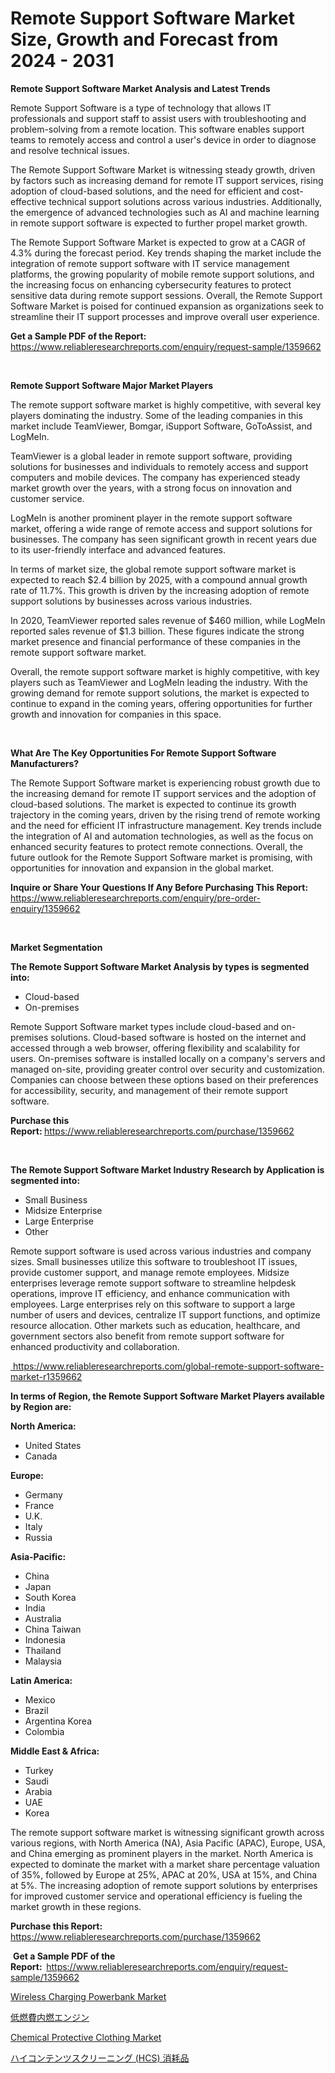 <p><h1>Remote Support Software Market Size, Growth and Forecast from 2024 - 2031</h1></p><p><strong>Remote Support Software Market Analysis and Latest Trends</strong></p>
<p><p>Remote Support Software is a type of technology that allows IT professionals and support staff to assist users with troubleshooting and problem-solving from a remote location. This software enables support teams to remotely access and control a user's device in order to diagnose and resolve technical issues.</p><p>The Remote Support Software Market is witnessing steady growth, driven by factors such as increasing demand for remote IT support services, rising adoption of cloud-based solutions, and the need for efficient and cost-effective technical support solutions across various industries. Additionally, the emergence of advanced technologies such as AI and machine learning in remote support software is expected to further propel market growth.</p><p>The Remote Support Software Market is expected to grow at a CAGR of 4.3% during the forecast period. Key trends shaping the market include the integration of remote support software with IT service management platforms, the growing popularity of mobile remote support solutions, and the increasing focus on enhancing cybersecurity features to protect sensitive data during remote support sessions. Overall, the Remote Support Software Market is poised for continued expansion as organizations seek to streamline their IT support processes and improve overall user experience.</p></p>
<p><strong>Get a Sample PDF of the Report:&nbsp;</strong> <a href="https://www.reliableresearchreports.com/enquiry/request-sample/1359662">https://www.reliableresearchreports.com/enquiry/request-sample/1359662</a></p>
<p>&nbsp;</p>
<p><strong>Remote Support Software Major Market Players</strong></p>
<p><p>The remote support software market is highly competitive, with several key players dominating the industry. Some of the leading companies in this market include TeamViewer, Bomgar, iSupport Software, GoToAssist, and LogMeIn.</p><p>TeamViewer is a global leader in remote support software, providing solutions for businesses and individuals to remotely access and support computers and mobile devices. The company has experienced steady market growth over the years, with a strong focus on innovation and customer service.</p><p>LogMeIn is another prominent player in the remote support software market, offering a wide range of remote access and support solutions for businesses. The company has seen significant growth in recent years due to its user-friendly interface and advanced features.</p><p>In terms of market size, the global remote support software market is expected to reach $2.4 billion by 2025, with a compound annual growth rate of 11.7%. This growth is driven by the increasing adoption of remote support solutions by businesses across various industries.</p><p>In 2020, TeamViewer reported sales revenue of $460 million, while LogMeIn reported sales revenue of $1.3 billion. These figures indicate the strong market presence and financial performance of these companies in the remote support software market.</p><p>Overall, the remote support software market is highly competitive, with key players such as TeamViewer and LogMeIn leading the industry. With the growing demand for remote support solutions, the market is expected to continue to expand in the coming years, offering opportunities for further growth and innovation for companies in this space.</p></p>
<p>&nbsp;</p>
<p><strong>What Are The Key Opportunities For Remote Support Software Manufacturers?</strong></p>
<p><p>The Remote Support Software market is experiencing robust growth due to the increasing demand for remote IT support services and the adoption of cloud-based solutions. The market is expected to continue its growth trajectory in the coming years, driven by the rising trend of remote working and the need for efficient IT infrastructure management. Key trends include the integration of AI and automation technologies, as well as the focus on enhanced security features to protect remote connections. Overall, the future outlook for the Remote Support Software market is promising, with opportunities for innovation and expansion in the global market.</p></p>
<p><strong>Inquire or Share Your Questions If Any Before Purchasing This Report:</strong> <a href="https://www.reliableresearchreports.com/enquiry/pre-order-enquiry/1359662">https://www.reliableresearchreports.com/enquiry/pre-order-enquiry/1359662</a></p>
<p>&nbsp;</p>
<p><strong>Market Segmentation</strong></p>
<p><strong>The Remote Support Software Market Analysis by types is segmented into:</strong></p>
<p><ul><li>Cloud-based</li><li>On-premises</li></ul></p>
<p><p>Remote Support Software market types include cloud-based and on-premises solutions. Cloud-based software is hosted on the internet and accessed through a web browser, offering flexibility and scalability for users. On-premises software is installed locally on a company's servers and managed on-site, providing greater control over security and customization. Companies can choose between these options based on their preferences for accessibility, security, and management of their remote support software.</p></p>
<p><strong>Purchase this Report:&nbsp;</strong><a href="https://www.reliableresearchreports.com/purchase/1359662">https://www.reliableresearchreports.com/purchase/1359662</a></p>
<p>&nbsp;</p>
<p><strong>The Remote Support Software Market Industry Research by Application is segmented into:</strong></p>
<p><ul><li>Small Business</li><li>Midsize Enterprise</li><li>Large Enterprise</li><li>Other</li></ul></p>
<p><p>Remote support software is used across various industries and company sizes. Small businesses utilize this software to troubleshoot IT issues, provide customer support, and manage remote employees. Midsize enterprises leverage remote support software to streamline helpdesk operations, improve IT efficiency, and enhance communication with employees. Large enterprises rely on this software to support a large number of users and devices, centralize IT support functions, and optimize resource allocation. Other markets such as education, healthcare, and government sectors also benefit from remote support software for enhanced productivity and collaboration.</p></p>
<p><a href="https://www.reliableresearchreports.com/global-remote-support-software-market-r1359662">&nbsp;https://www.reliableresearchreports.com/global-remote-support-software-market-r1359662</a></p>
<p><strong>In terms of Region, the Remote Support Software Market Players available by Region are:</strong></p>
<p>
    <p> <strong> North America: </strong>
        <ul>
            <li>United States</li>
            <li>Canada</li>
        </ul>
        </p> 
    <p> <strong> Europe: </strong>
        <ul>
            <li>Germany</li>
            <li>France</li>
            <li>U.K.</li>
            <li>Italy</li>
            <li>Russia</li>
        </ul>
        </p> 
    <p> <strong> Asia-Pacific: </strong>
        <ul>
            <li>China</li>
            <li>Japan</li>
            <li>South Korea</li>
            <li>India</li>
            <li>Australia</li>
            <li>China Taiwan</li>
            <li>Indonesia</li>
            <li>Thailand</li>
            <li>Malaysia</li>
        </ul>
        </p> 
    <p> <strong> Latin America: </strong>
        <ul>
            <li>Mexico</li>
            <li>Brazil</li>
            <li>Argentina Korea</li>
            <li>Colombia</li>
        </ul>
        </p> 
    <p> <strong> Middle East & Africa: </strong>
        <ul>
            <li>Turkey</li>
            <li>Saudi</li>
            <li>Arabia</li>
            <li>UAE</li>
            <li>Korea</li>
        </ul>
    </p>
    </p>
<p><p>The remote support software market is witnessing significant growth across various regions, with North America (NA), Asia Pacific (APAC), Europe, USA, and China emerging as prominent players in the market. North America is expected to dominate the market with a market share percentage valuation of 35%, followed by Europe at 25%, APAC at 20%, USA at 15%, and China at 5%. The increasing adoption of remote support solutions by enterprises for improved customer service and operational efficiency is fueling the market growth in these regions.</p></p>
<p><strong>Purchase this Report: </strong><a href="https://www.reliableresearchreports.com/purchase/1359662">https://www.reliableresearchreports.com/purchase/1359662</a></p>
<p>&nbsp;<strong>Get a Sample PDF of the Report:&nbsp;&nbsp;</strong><a href="https://www.reliableresearchreports.com/enquiry/request-sample/1359662">https://www.reliableresearchreports.com/enquiry/request-sample/1359662</a></p>
<p><strong></strong></p>
<p><p><a href="https://www.linkedin.com/pulse/wireless-charging-powerbank-market-size-trends-complete-industry-zznif">Wireless Charging Powerbank Market</a></p><p><a href="https://github.com/RaeJenkins1952/Market-Research-Report-List-1/blob/main/219728289211.md">低燃費内燃エンジン</a></p><p><a href="https://www.linkedin.com/pulse/chemical-protective-clothing-market-furnishes-information-share-ebvuf">Chemical Protective Clothing Market</a></p><p><a href="https://github.com/TysonKub/Market-Research-Report-List-1/blob/main/538893889212.md">ハイコンテンツスクリーニング (HCS) 消耗品</a></p></p>